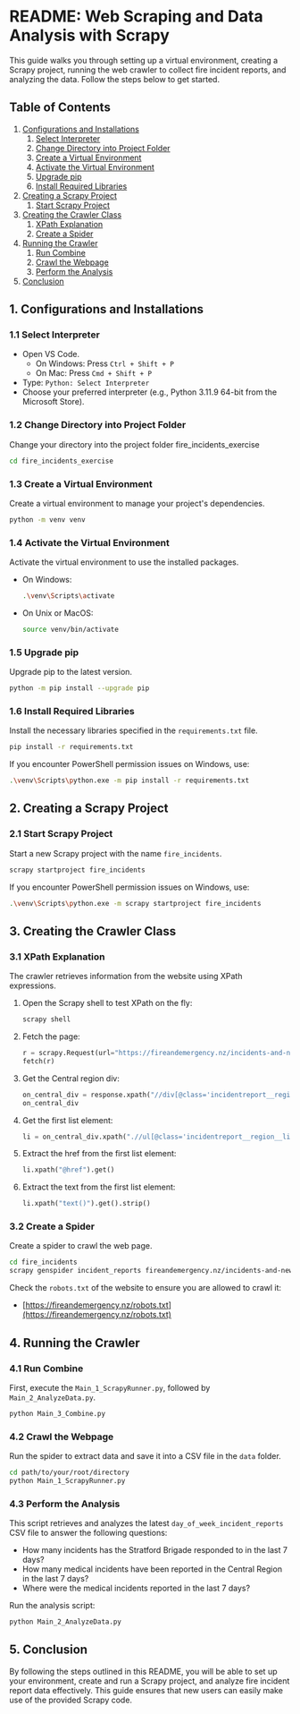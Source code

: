 # README: Web Scraping and Data Analysis with Scrapy

This guide walks you through setting up a virtual environment, creating a Scrapy project, running the web crawler to collect fire incident reports, and analyzing the data. Follow the steps below to get started.

## Table of Contents
1. [Configurations and Installations](#configurations-and-installations)
    1. [Select Interpreter](#select-interpreter)
    2. [Change Directory into Project Folder](#change-directory-into-project-folder)
    3. [Create a Virtual Environment](#create-a-virtual-environment)
    4. [Activate the Virtual Environment](#activate-the-virtual-environment)
    5. [Upgrade pip](#upgrade-pip)
    6. [Install Required Libraries](#install-required-libraries)
2. [Creating a Scrapy Project](#creating-a-scrapy-project)
    1. [Start Scrapy Project](#start-scrapy-project)
3. [Creating the Crawler Class](#creating-the-crawler-class)
    1. [XPath Explanation](#xpath-explanation)
    2. [Create a Spider](#create-a-spider)
4. [Running the Crawler](#running-the-crawler)
    1. [Run Combine](#run-combine)
    2. [Crawl the Webpage](#crawl-the-webpage)
    3. [Perform the Analysis](#perform-the-analysis)
5. [Conclusion](#conclusion)

## 1. Configurations and Installations

### 1.1 Select Interpreter
- Open VS Code.
    - On Windows: Press `Ctrl + Shift + P`
    - On Mac: Press `Cmd + Shift + P`
- Type: `Python: Select Interpreter`
- Choose your preferred interpreter (e.g., Python 3.11.9 64-bit from the Microsoft Store).

### 1.2 Change Directory into Project Folder
Change your directory into the project folder fire_incidents_exercise
```sh
cd fire_incidents_exercise
```

### 1.3 Create a Virtual Environment
Create a virtual environment to manage your project's dependencies.
```sh
python -m venv venv
```

### 1.4 Activate the Virtual Environment
Activate the virtual environment to use the installed packages.

- On Windows:
    ```sh
    .\venv\Scripts\activate
    ```

- On Unix or MacOS:
    ```sh
    source venv/bin/activate
    ```

### 1.5 Upgrade pip
Upgrade pip to the latest version.
```sh
python -m pip install --upgrade pip
```

### 1.6 Install Required Libraries
Install the necessary libraries specified in the `requirements.txt` file.
```sh
pip install -r requirements.txt
```
If you encounter PowerShell permission issues on Windows, use:
```sh
.\venv\Scripts\python.exe -m pip install -r requirements.txt
```

## 2. Creating a Scrapy Project

### 2.1 Start Scrapy Project
Start a new Scrapy project with the name `fire_incidents`.
```sh
scrapy startproject fire_incidents
```
If you encounter PowerShell permission issues on Windows, use:
```sh
.\venv\Scripts\python.exe -m scrapy startproject fire_incidents
```

## 3. Creating the Crawler Class

### 3.1 XPath Explanation
The crawler retrieves information from the website using XPath expressions.

1. Open the Scrapy shell to test XPath on the fly:
    ```sh
    scrapy shell
    ```

2. Fetch the page:
    ```python
    r = scrapy.Request(url="https://fireandemergency.nz/incidents-and-news/incident-reports/")
    fetch(r)
    ```

3. Get the Central region div:
    ```python
    on_central_div = response.xpath("//div[@class='incidentreport__region'][h3[text()='Central']]")
    on_central_div
    ```

4. Get the first list element:
    ```python
    li = on_central_div.xpath(".//ul[@class='incidentreport__region__list']/li/a")[0]
    ```

5. Extract the href from the first list element:
    ```python
    li.xpath("@href").get()
    ```

6. Extract the text from the first list element:
    ```python
    li.xpath("text()").get().strip()
    ```

### 3.2 Create a Spider
Create a spider to crawl the web page.
```sh
cd fire_incidents
scrapy genspider incident_reports fireandemergency.nz/incidents-and-news/incident-reports
```
Check the `robots.txt` of the website to ensure you are allowed to crawl it:
- [https://fireandemergency.nz/robots.txt](https://fireandemergency.nz/robots.txt)

## 4. Running the Crawler

### 4.1 Run Combine
First, execute the `Main_1_ScrapyRunner.py`, followed by `Main_2_AnalyzeData.py`.
```sh
python Main_3_Combine.py
```

### 4.2 Crawl the Webpage
Run the spider to extract data and save it into a CSV file in the `data` folder.
```sh
cd path/to/your/root/directory
python Main_1_ScrapyRunner.py
```

### 4.3 Perform the Analysis
This script retrieves and analyzes the latest `day_of_week_incident_reports` CSV file to answer the following questions:

- How many incidents has the Stratford Brigade responded to in the last 7 days?
- How many medical incidents have been reported in the Central Region in the last 7 days?
- Where were the medical incidents reported in the last 7 days?

Run the analysis script:
```sh
python Main_2_AnalyzeData.py
```

## 5. Conclusion
By following the steps outlined in this README, you will be able to set up your environment, create and run a Scrapy project, and analyze fire incident report data effectively. This guide ensures that new users can easily make use of the provided Scrapy code.